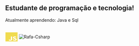 ## Estudante de programação e tecnologia!

Atualmente aprendendo: Java e Sql

<div style="display: inline_block"><br>
  <img align="center" alt="JS" height="30" width="40" src="https://raw.githubusercontent.com/devicons/devicon/master/icons/javascript/javascript-plain.svg">
  <img align="center" alt="Rafa-Csharp" height="30" width="40" src="https://www.tshirtgeek.com.br/wp-content/uploads/2021/08/com031.jpg">
</div>

##
